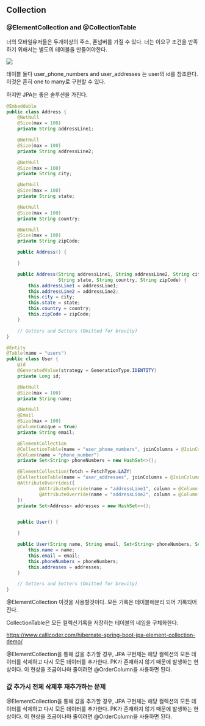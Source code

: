 ## Collection

### @ElementCollection and @CollectionTable

너의 모바일유저들은 두개이상의 주소, 폰넘버를 가질 수 있다. 너는 이요구 조건을 만족하기 위해서는 별도의 테이블을 만들어야한다.


![](https://i.imgur.com/n9elEsR.jpg)

테이블 둘다 user_phone_numbers and user_addresses 는 user의 id를 참조한다. 이것은 흔히 one to many로 구현할 수 있다. 

하지만 JPA는 좋은 솔루션을 가진다. 

```java
@Embeddable
public class Address {
    @NotNull
    @Size(max = 100)
    private String addressLine1;

    @NotNull
    @Size(max = 100)
    private String addressLine2;

    @NotNull
    @Size(max = 100)
    private String city;

    @NotNull
    @Size(max = 100)
    private String state;

    @NotNull
    @Size(max = 100)
    private String country;

    @NotNull
    @Size(max = 100)
    private String zipCode;

    public Address() {

    }

    public Address(String addressLine1, String addressLine2, String city, 
                   String state, String country, String zipCode) {
        this.addressLine1 = addressLine1;
        this.addressLine2 = addressLine2;
        this.city = city;
        this.state = state;
        this.country = country;
        this.zipCode = zipCode;
    }

    // Getters and Setters (Omitted for brevity)
}
```

```java
@Entity
@Table(name = "users")
public class User {
    @Id
    @GeneratedValue(strategy = GenerationType.IDENTITY)
    private Long id;

    @NotNull
    @Size(max = 100)
    private String name;

    @NotNull
    @Email
    @Size(max = 100)
    @Column(unique = true)
    private String email;

    @ElementCollection
    @CollectionTable(name = "user_phone_numbers", joinColumns = @JoinColumn(name = "user_id"))
    @Column(name = "phone_number")
    private Set<String> phoneNumbers = new HashSet<>();

    @ElementCollection(fetch = FetchType.LAZY)
    @CollectionTable(name = "user_addresses", joinColumns = @JoinColumn(name = "user_id"))
    @AttributeOverrides({
            @AttributeOverride(name = "addressLine1", column = @Column(name = "house_number")),
            @AttributeOverride(name = "addressLine2", column = @Column(name = "street"))
    })
    private Set<Address> addresses = new HashSet<>();


    public User() {

    }

    public User(String name, String email, Set<String> phoneNumbers, Set<Address> addresses) {
        this.name = name;
        this.email = email;
        this.phoneNumbers = phoneNumbers;
        this.addresses = addresses;
    }

    // Getters and Setters (Omitted for brevity)
}
```

@ElementCollection 이것을 사용할것이다. 모든 기록은 테이블에분리 되어 기록되어진다. 

CollectionTable은 모든 컬렉션기록을 저장하는 테이블의 네임을 구체화한다.


https://www.callicoder.com/hibernate-spring-boot-jpa-element-collection-demo/


@ElementCollection을 통해 값을 추가할 경우, JPA 구현체는 해당 컬렉션의 모든 데이터를 삭제하고 다시 모든 데이터를 추가한다. PK가 존재하지 않기 때문에 발생하는 현상이다.
이 현상을 조금이나마 줄이려면 @OrderColumn을 사용하면 된다.



### 값 추가시 전체 삭제후 재추가하는 문제
@ElementCollection을 통해 값을 추가할 경우, JPA 구현체는 해당 컬렉션의 모든 데이터를 삭제하고 다시 모든 데이터를 추가한다. PK가 존재하지 않기 때문에 발생하는 현상이다.
이 현상을 조금이나마 줄이려면 @OrderColumn을 사용하면 된다.